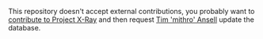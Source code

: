 This repository doesn't accept external contributions, you probably want to
[contribute to Project X-Ray](https://github.com/SymbiFlow/prjxray/blob/master/CONTRIBUTING.md)
and then request
[Tim 'mithro' Ansell](mailto:me@mith.ro) update the database.

